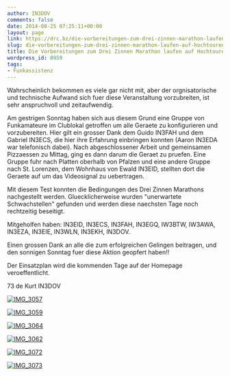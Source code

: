 ```yaml
---
author: IN3DOV
comments: false
date: 2014-08-25 07:25:11+00:00
layout: page
link: https://drc.bz/die-vorbereitungen-zum-drei-zinnen-marathon-laufen-auf-hochtouren/
slug: die-vorbereitungen-zum-drei-zinnen-marathon-laufen-auf-hochtouren
title: Die Vorbereitungen zum Drei Zinnen Marathon laufen auf Hochtouren.
wordpress_id: 8959
tags:
- Funkassistenz
---
```


Wahrscheinlich bekommen es viele gar nicht mit, aber der orgnisatorische und technische Aufwand sich fuer diese Veranstaltung vorzubreiten, ist sehr anspruchvoll und zeitaufwendig.

Am gestrigen Sonntag haben sich aus diesem Grund eine Gruppe von Funkamateure im Clublokal getroffen um alle Geraete zu konfigurieren und vorzubereiten. Hier gilt ein grosser Dank dem Guido IN3FAH und dem Gabriel IN3ECS, die hier ihre Erfahrung einbringen konnten (Aaron IN3EDA war telefonisch dabei). Nach abgeschlossener Arbeit und gemeinsamen Pizzaessen zu Mittag, ging es dann darum die Geraet zu pruefen. Eine Gruppe fuhr nach Platten oberhalb von Pfalzen und eine andere Gruppe nach St. Lorenzen, dem Wohnhaus von Ewald IN3EID, stellten dort die Geraete auf um das Videosignal zu uebertragen.

Mit diesem Test konnten die Bedingungen des Drei Zinnen Marathons nachgestellt werden. Gluecklicherweise wurden "unerwartete Schwachstellen" gefunden und werden diese naechsten Tage noch rechtzeitig beseitigt.

Mitgeholfen haben: IN3EID, IN3ECS, IN3FAH, IN3EGQ, IW3BTW, IW3AWA, IN3EZA, IN3EIE, IN3WLN, IN3EKH, IN3DOV.

Einen grossen Dank an alle die zum erfolgreichen Gelingen beitragen, und den sonnigen Sonntag fuer diese Aktion geopfert haben!!

Der Einsatzplan wird die kommenden Tage auf der Homepage veroeffentlicht.

73 de Kurt IN3DOV



[![IMG_3057](https://drc.bz/wp-content/uploads/2014/08/IMG_3057-300x225.jpg)](https://drc.bz/wp-content/uploads/2014/08/IMG_3057.jpg)



[![IMG_3059](https://drc.bz/wp-content/uploads/2014/08/IMG_3059-300x225.jpg)](https://drc.bz/wp-content/uploads/2014/08/IMG_3059.jpg)



[![IMG_3064](https://drc.bz/wp-content/uploads/2014/08/IMG_3064-300x225.jpg)](https://drc.bz/wp-content/uploads/2014/08/IMG_3064.jpg)



[![IMG_3062](https://drc.bz/wp-content/uploads/2014/08/IMG_3062-300x225.jpg)](https://drc.bz/wp-content/uploads/2014/08/IMG_3062.jpg)

[![IMG_3072](https://drc.bz/wp-content/uploads/2014/08/IMG_3072-168x300.jpg)](https://drc.bz/wp-content/uploads/2014/08/IMG_3072.jpg)



[![IMG_3073](https://drc.bz/wp-content/uploads/2014/08/IMG_3073-225x300.jpg)](https://drc.bz/wp-content/uploads/2014/08/IMG_3073.jpg)
